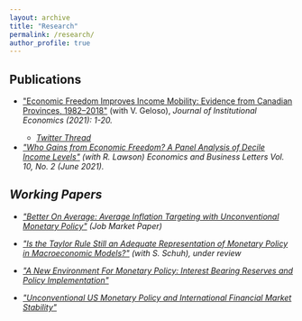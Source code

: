 ```yaml
---
layout: archive
title: "Research"
permalink: /research/
author_profile: true
---
```


## Publications 
- ["Economic Freedom Improves Income Mobility: Evidence from Canadian Provinces, 1982–2018"](https://www.cambridge.org/core/journals/journal-of-institutional-economics/article/economic-freedom-improves-income-mobility-evidence-from-canadian-provinces-19822018/01BC8700CF6897480369F0BBB9BA8F97) (with V. Geloso), <i>Journal of Institutional Economics<i> (2021): 1-20.
    - [Twitter Thread](https://twitter.com/VincentGeloso/status/1409530926896402439?s=20)
- ["Who Gains from Economic Freedom? A Panel Analysis of Decile Income Levels"](https://reunido.uniovi.es/index.php/EBL/article/view/15513) (with R. Lawson) <i>Economics and Business Letters</i> Vol. 10, No. 2 (June 2021).


## Working Papers
- ["Better On Average: Average Inflation Targeting with Unconventional Monetary Policy"](/files/Better_On_Average_JMP.pdf) (Job Market Paper)

- ["Is the Taylor Rule Still an Adequate Representation of Monetary Policy in Macroeconomic Models?"](/files/Taylor_Rule.pdf) (with S. Schuh), under review


- ["A New Environment For Monetary Policy: Interest Bearing Reserves and Policy Implementation"](/files/IOER.pdf)

- ["Unconventional US Monetary Policy and International Financial Market Stability"](/files/finstab.pdf)



<!-- ## Works in Progress -->



